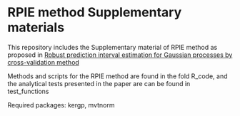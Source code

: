# RPIE method Supplementary materials
This repository includes the Supplementary material of RPIE method as proposed in [Robust prediction interval estimation for Gaussian processes by cross-validation method](https://www.sciencedirect.com/science/article/pii/S0167947322001773)

Methods and scripts for the RPIE method are found in the fold R_code, and the analytical tests presented in the paper are can be found in test_functions

Required packages: kergp, mvtnorm
